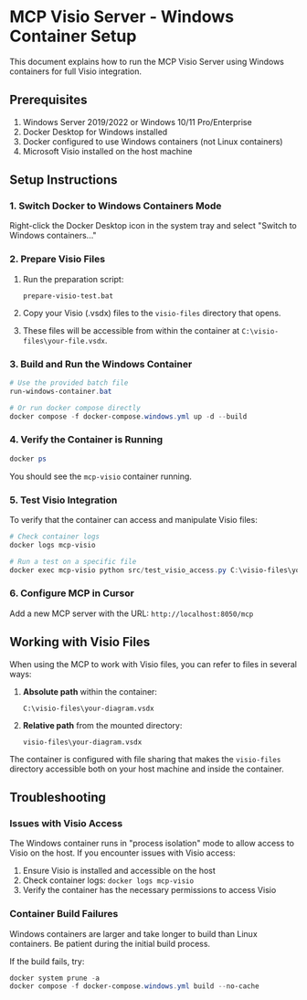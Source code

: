 # MCP Visio Server - Windows Container Setup

This document explains how to run the MCP Visio Server using Windows containers for full Visio integration.

## Prerequisites

1. Windows Server 2019/2022 or Windows 10/11 Pro/Enterprise
2. Docker Desktop for Windows installed
3. Docker configured to use Windows containers (not Linux containers)
4. Microsoft Visio installed on the host machine

## Setup Instructions

### 1. Switch Docker to Windows Containers Mode

Right-click the Docker Desktop icon in the system tray and select "Switch to Windows containers..."

### 2. Prepare Visio Files

1. Run the preparation script:
   ```
   prepare-visio-test.bat
   ```

2. Copy your Visio (.vsdx) files to the `visio-files` directory that opens.

3. These files will be accessible from within the container at `C:\visio-files\your-file.vsdx`.

### 3. Build and Run the Windows Container

```powershell
# Use the provided batch file
run-windows-container.bat

# Or run docker compose directly
docker compose -f docker-compose.windows.yml up -d --build
```

### 4. Verify the Container is Running

```powershell
docker ps
```

You should see the `mcp-visio` container running.

### 5. Test Visio Integration

To verify that the container can access and manipulate Visio files:

```powershell
# Check container logs
docker logs mcp-visio

# Run a test on a specific file
docker exec mcp-visio python src/test_visio_access.py C:\visio-files\your-file.vsdx
```

### 6. Configure MCP in Cursor

Add a new MCP server with the URL: `http://localhost:8050/mcp`

## Working with Visio Files

When using the MCP to work with Visio files, you can refer to files in several ways:

1. **Absolute path** within the container:
   ```
   C:\visio-files\your-diagram.vsdx
   ```

2. **Relative path** from the mounted directory:
   ```
   visio-files\your-diagram.vsdx
   ```

The container is configured with file sharing that makes the `visio-files` directory accessible both on your host machine and inside the container.

## Troubleshooting

### Issues with Visio Access

The Windows container runs in "process isolation" mode to allow access to Visio on the host. If you encounter issues with Visio access:

1. Ensure Visio is installed and accessible on the host
2. Check container logs: `docker logs mcp-visio`
3. Verify the container has the necessary permissions to access Visio

### Container Build Failures

Windows containers are larger and take longer to build than Linux containers. Be patient during the initial build process.

If the build fails, try:
```powershell
docker system prune -a
docker compose -f docker-compose.windows.yml build --no-cache
``` 